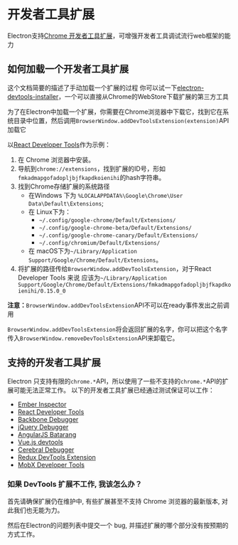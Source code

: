 # 开发者工具扩展

Electron支持[Chrome 开发者工具扩展](https://developer.chrome.com/extensions/devtools)，可增强开发者工具调试流行web框架的能力

## 如何加载一个开发者工具扩展

这个文档简要的描述了手动加载一个扩展的过程 你可以试一下[electron-devtools-installer](https://github.com/GPMDP/electron-devtools-installer)，一个可以直接从Chrome的WebStore下载扩展的第三方工具

为了在Electron中加载一个扩展，你需要在Chrome浏览器中下载它，找到它在系统目录中位置，然后调用`BrowserWindow.addDevToolsExtension(extension)`API 加载它

以[React Developer Tools](https://chrome.google.com/webstore/detail/react-developer-tools/fmkadmapgofadopljbjfkapdkoienihi)作为示例：

1. 在 Chrome 浏览器中安装。
2. 导航到`chrome://extensions`，找到扩展的ID号，形如`fmkadmapgofadopljbjfkapdkoienihi`的hash字符串。
3. 找到Chrome存储扩展的系统路径 
    * 在Ｗindows 下为 `%LOCALAPPDATA%\Google\Chrome\User Data\Default\Extensions`;
    * 在 Linux下为： 
        * `~/.config/google-chrome/Default/Extensions/`
        * `~/.config/google-chrome-beta/Default/Extensions/`
        * `~/.config/google-chrome-canary/Default/Extensions/`
        * `~/.config/chromium/Default/Extensions/`
    * 在 macOS下为`~/Library/Application Support/Google/Chrome/Default/Extensions`。
4. 将扩展的路径传给`BrowserWindow.addDevToolsExtension`，对于React Developer Tools 来说 应该为`~/Library/Application Support/Google/Chrome/Default/Extensions/fmkadmapgofadopljbjfkapdkoienihi/0.15.0_0`

**注意：**`BrowserWindow.addDevToolsExtension`API不可以在ready事件发出之前调用

`BrowserWindow.addDevToolsExtension`将会返回扩展的名字，你可以把这个名字传入`BrowserWindow.removeDevToolsExtension`API来卸载它。

## 支持的开发者工具扩展

Electron 只支持有限的`chrome.*`API，所以使用了一些不支持的`chrome.*`API的扩展可能无法正常工作。 以下的开发者工具扩展已经通过测试保证可以工作：

* [Ember Inspector](https://chrome.google.com/webstore/detail/ember-inspector/bmdblncegkenkacieihfhpjfppoconhi)
* [React Developer Tools](https://chrome.google.com/webstore/detail/react-developer-tools/fmkadmapgofadopljbjfkapdkoienihi)
* [Backbone Debugger](https://chrome.google.com/webstore/detail/backbone-debugger/bhljhndlimiafopmmhjlgfpnnchjjbhd)
* [jQuery Debugger](https://chrome.google.com/webstore/detail/jquery-debugger/dbhhnnnpaeobfddmlalhnehgclcmjimi)
* [AngularJS Batarang](https://chrome.google.com/webstore/detail/angularjs-batarang/ighdmehidhipcmcojjgiloacoafjmpfk)
* [Vue.js devtools](https://chrome.google.com/webstore/detail/vuejs-devtools/nhdogjmejiglipccpnnnanhbledajbpd)
* [Cerebral Debugger](https://cerebraljs.com/docs/introduction/debugger.html)
* [Redux DevTools Extension](https://chrome.google.com/webstore/detail/redux-devtools/lmhkpmbekcpmknklioeibfkpmmfibljd)
* [MobX Developer Tools](https://chrome.google.com/webstore/detail/mobx-developer-tools/pfgnfdagidkfgccljigdamigbcnndkod)

### 如果 DevTools 扩展不工作, 我该怎么办？

首先请确保扩展仍在维护中, 有些扩展甚至不支持 Chrome 浏览器的最新版本, 对此我们也无能为力。

然后在Electron的问题列表中提交一个 bug, 并描述扩展的哪个部分没有按预期的方式工作。